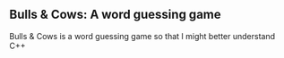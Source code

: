 ## Bulls & Cows: A word guessing game

Bulls & Cows is a word guessing game so that I might better understand C++
